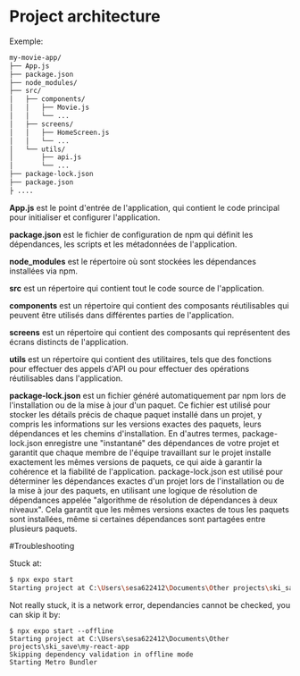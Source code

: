 # Project architecture
Exemple:
```bash
my-movie-app/
├── App.js
├── package.json
├── node_modules/
├── src/
│   ├── components/
│   │   ├── Movie.js
│   │   └── ...
│   ├── screens/
│   │   ├── HomeScreen.js
│   │   └── ...
│   └── utils/
│       ├── api.js
│       └── ...
├── package-lock.json
├── package.json
├ ....
```

**App.js** est le point d'entrée de l'application, qui contient le code principal pour initialiser et configurer l'application.

**package.json** est le fichier de configuration de npm qui définit les dépendances, les scripts et les métadonnées de l'application.

**node_modules** est le répertoire où sont stockées les dépendances installées via npm.

**src** est un répertoire qui contient tout le code source de l'application.

**components** est un répertoire qui contient des composants réutilisables qui peuvent être utilisés dans différentes parties de l'application.

**screens** est un répertoire qui contient des composants qui représentent des écrans distincts de l'application.

**utils** est un répertoire qui contient des utilitaires, tels que des fonctions pour effectuer des appels d'API ou pour effectuer des opérations réutilisables dans l'application.

**package-lock.json** est un fichier généré automatiquement par npm lors de l'installation ou de la mise à jour d'un paquet. Ce fichier est utilisé pour stocker les détails précis de chaque paquet installé dans un projet, y compris les informations sur les versions exactes des paquets, leurs dépendances et les chemins d'installation. En d'autres termes, package-lock.json enregistre une "instantané" des dépendances de votre projet et garantit que chaque membre de l'équipe travaillant sur le projet installe exactement les mêmes versions de paquets, ce qui aide à garantir la cohérence et la fiabilité de l'application.
package-lock.json est utilisé pour déterminer les dépendances exactes d'un projet lors de l'installation ou de la mise à jour des paquets, en utilisant une logique de résolution de dépendances appelée "algorithme de résolution de dépendances à deux niveaux". Cela garantit que les mêmes versions exactes de tous les paquets sont installées, même si certaines dépendances sont partagées entre plusieurs paquets.

#Troubleshooting

Stuck at:
```bash
$ npx expo start
Starting project at C:\Users\sesa622412\Documents\Other projects\ski_save\my-react-app
```
Not really stuck, it is a network error, dependancies cannot be checked, you can skip it by:
```shell
$ npx expo start --offline
Starting project at C:\Users\sesa622412\Documents\Other projects\ski_save\my-react-app
Skipping dependency validation in offline mode
Starting Metro Bundler
```
